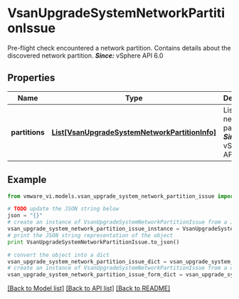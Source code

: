 # VsanUpgradeSystemNetworkPartitionIssue

Pre-flight check encountered a network partition.  Contains details about the discovered network partition.  ***Since:*** vSphere API 6.0 

## Properties
Name | Type | Description | Notes
------------ | ------------- | ------------- | -------------
**partitions** | [**List[VsanUpgradeSystemNetworkPartitionInfo]**](VsanUpgradeSystemNetworkPartitionInfo.md) | List of network partitions  ***Since:*** vSphere API 6.0  | 

## Example

```python
from vmware_vi.models.vsan_upgrade_system_network_partition_issue import VsanUpgradeSystemNetworkPartitionIssue

# TODO update the JSON string below
json = "{}"
# create an instance of VsanUpgradeSystemNetworkPartitionIssue from a JSON string
vsan_upgrade_system_network_partition_issue_instance = VsanUpgradeSystemNetworkPartitionIssue.from_json(json)
# print the JSON string representation of the object
print VsanUpgradeSystemNetworkPartitionIssue.to_json()

# convert the object into a dict
vsan_upgrade_system_network_partition_issue_dict = vsan_upgrade_system_network_partition_issue_instance.to_dict()
# create an instance of VsanUpgradeSystemNetworkPartitionIssue from a dict
vsan_upgrade_system_network_partition_issue_form_dict = vsan_upgrade_system_network_partition_issue.from_dict(vsan_upgrade_system_network_partition_issue_dict)
```
[[Back to Model list]](../README.md#documentation-for-models) [[Back to API list]](../README.md#documentation-for-api-endpoints) [[Back to README]](../README.md)


